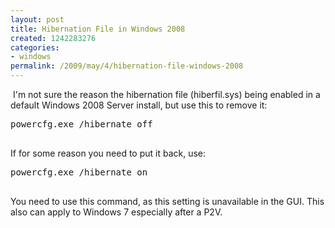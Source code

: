 ```yaml
---
layout: post
title: Hibernation File in Windows 2008
created: 1242283276
categories:
- windows
permalink: /2009/may/4/hibernation-file-windows-2008
---
```

<p>&nbsp;I'm not sure the reason the hibernation file (hiberfil.sys) being enabled in a default Windows 2008 Server install, but use this to remove it:</p>
<pre>
powercfg.exe /hibernate off

</pre>
<p>If for some reason you need to put it back, use:</p>
<pre>
powercfg.exe /hibernate on

</pre>
<p>You need to use this command, as this setting is unavailable in the GUI. This also can apply to Windows 7 especially after a P2V.</p>
